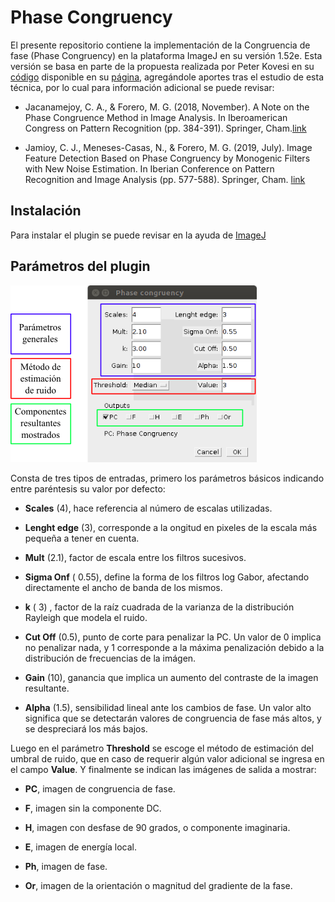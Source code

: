 # Phase Congruency
El presente repositorio contiene la implementación de 
la Congruencia de fase (Phase Congruency) en la plataforma ImageJ en 
su versión 1.52e. Esta versión se basa en parte de la propuesta realizada 
por Peter Kovesi en su [código](https://www.peterkovesi.com/matlabfns/PhaseCongruency/phasecongmono.m) disponible en su [página](https://www.peterkovesi.com/matlabfns/index.html), 
agregándole aportes tras el estudio de esta técnica, por lo cual para 
información adicional se puede revisar:

* Jacanamejoy, C. A., & Forero, M. G. (2018, November). A Note on the Phase
  Congruence Method in Image Analysis. In Iberoamerican Congress on Pattern
  Recognition (pp. 384-391). Springer, Cham.[link](https://link.springer.com/chapter/10.1007/978-3-030-13469-3_45)

* Jamioy, C. J., Meneses-Casas, N., & Forero, M. G. (2019, July). Image Feature Detection Based on Phase Congruency by Monogenic Filters with New Noise Estimation. In Iberian Conference on Pattern Recognition and Image Analysis (pp. 577-588). Springer, Cham. [link](https://link.springer.com/chapter/10.1007/978-3-030-31332-6_50)


## Instalación
Para instalar el plugin se puede revisar en la ayuda de [ImageJ](https://imagejdocu.tudor.lu/howto/plugins/how_to_install_a_plugin)

## Parámetros del plugin

![interfaz](https://github.com/carloskl12/phase_Congruency/blob/master/menusPC.png)

Consta de tres tipos de entradas, primero los parámetros básicos 
indicando entre paréntesis su valor por defecto:
 - **Scales** (4), hace referencia al 
  número de escalas utilizadas.

 - **Lenght edge** (3), corresponde a la ongitud en pixeles de la escala más
  pequeña a tener en cuenta.

 - **Mult** (2.1), factor de escala entre los filtros sucesivos.

 - **Sigma Onf** ( 0.55), define la forma de los filtros log Gabor, afectando
  directamente el ancho de banda de los mismos.

 - **k** ( 3) , factor de la raíz cuadrada de la varianza de la distribución Rayleigh que 
  modela el ruido.

 - **Cut Off** (0.5), punto de corte para penalizar la PC. Un valor de 0 implica no
  penalizar nada, y 1 corresponde a la máxima penalización debido a la
  distribución de frecuencias de la imágen.

 - **Gain** (10), ganancia que implica un aumento del contraste
  de la imagen resultante.

 - **Alpha** (1.5), sensibilidad lineal ante los cambios de fase. Un valor alto significa que 
  se detectarán valores de congruencia de fase más altos, y se despreciará los 
  más bajos.

Luego en el parámetro **Threshold** se escoge el método de estimación del umbral
de ruido, que en caso de requerir algún valor adicional se ingresa en el campo
**Value**. Y finalmente se indican las imágenes de salida a mostrar:

 - **PC**, imagen de congruencia de fase.
 
 - **F**, imagen sin la componente DC.
 
 - **H**, imagen con desfase de 90 grados, o componente imaginaria.
 
 - **E**, imagen de energía local.

 - **Ph**, imagen de fase.
 
 - **Or**, imagen de la orientación o magnitud del gradiente de la fase.


